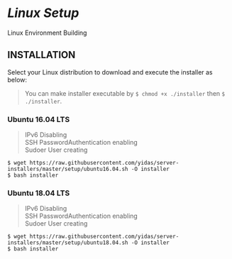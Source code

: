*Linux Setup*
=======================

Linux Environment Building

INSTALLATION
------------

Select your Linux distribution to download and execute the installer as below:

> You can make installer executable by `$ chmod +x ./installer` then `$ ./installer`.

### Ubuntu 16.04 LTS

> IPv6 Disabling  
> SSH PasswordAuthentication enabling  
> Sudoer User creating

```
$ wget https://raw.githubusercontent.com/yidas/server-installers/master/setup/ubuntu16.04.sh -O installer
$ bash installer
```

### Ubuntu 18.04 LTS

> IPv6 Disabling  
> SSH PasswordAuthentication enabling  
> Sudoer User creating

```
$ wget https://raw.githubusercontent.com/yidas/server-installers/master/setup/ubuntu18.04.sh -O installer
$ bash installer
```
